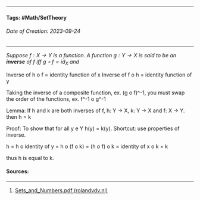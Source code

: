 __________________________________________________________________________
#### **Tags:** #Math/SetTheory 
###### *Date of Creation: 2023-09-24*
__________________________________________________________________________

*Suppose $f: X \rightarrow Y$ is a function. A function $g : Y \rightarrow X$ is said to be an **inverse** of $f$ iff $g \circ f = id_X$ and*

Inverse of h o f = identity function of x
Inverse of f o h = identity function of y

Taking the inverse of a composite function, ex. (g o f)^-1, you must swap the order of the functions, ex. f^-1 o g^-1

Lemma: If h and k are both inverses of f, h: Y -> X, k: Y -> X and f: X -> Y. then h = k

Proof: To show that for all y e Y  h(y) = k(y). Shortcut: use properties of inverse.

h = h o identity of y = h o (f o k) = (h o f) o k = identity of x o k = k

thus h is equal to k. 
#### Sources:
__________________________________________________________________________
1. [Sets_and_Numbers.pdf (rolandvdv.nl)](https://www.rolandvdv.nl/Sets_and_Numbers.pdf)